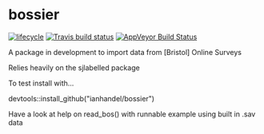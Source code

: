# bossier
[![lifecycle](https://img.shields.io/badge/lifecycle-experimental-orange.svg)](https://www.tidyverse.org/lifecycle/#experimental)
[![Travis build status](https://travis-ci.org/ianhandel/bossier.svg?branch=master)](https://travis-ci.org/ianhandel/bossier)
[![AppVeyor Build Status](https://ci.appveyor.com/api/projects/status/github/ianhandel/bossier?branch=master&svg=true)](https://ci.appveyor.com/project/ianhandel/bossier)


A package in development to import data from [Bristol] Online Surveys

Relies heavily on the sjlabelled package

To test install with...

devtools::install_github("ianhandel/bossier")

Have a look at help on read_bos() with runnable example using built in .sav data
